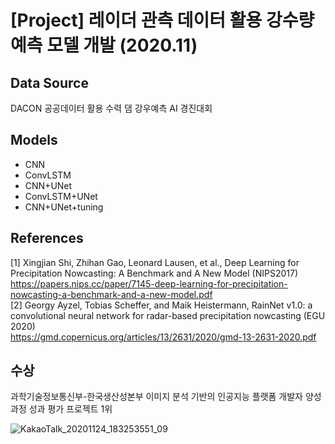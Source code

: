 # [Project] 레이더 관측 데이터 활용 강수량 예측 모델 개발 (2020.11)   
   
## Data Source   
DACON 공공데이터 활용 수력 댐 강우예측 AI 경진대회   

## Models   
- CNN   
- ConvLSTM   
- CNN+UNet   
- ConvLSTM+UNet   
- CNN+UNet+tuning   
      
## References   
[1] Xingjian Shi, Zhihan Gao, Leonard Lausen, et al., Deep Learning for Precipitation Nowcasting: A Benchmark and A New Model (NIPS2017)   
https://papers.nips.cc/paper/7145-deep-learning-for-precipitation-nowcasting-a-benchmark-and-a-new-model.pdf   
[2] Georgy Ayzel, Tobias Scheffer, and Maik Heistermann, RainNet v1.0: a convolutional neural network for radar-based precipitation nowcasting (EGU 2020)   
https://gmd.copernicus.org/articles/13/2631/2020/gmd-13-2631-2020.pdf   
   
## 수상
과학기술정보통신부-한국생산성본부 이미지 분석 기반의 인공지능 플랫폼 개발자 양성과정 성과 평가 프로젝트 1위
   
![KakaoTalk_20201124_183253551_09](https://user-images.githubusercontent.com/69300064/105973360-ffbceb80-60cf-11eb-866e-75c2b04e22db.jpg)   
